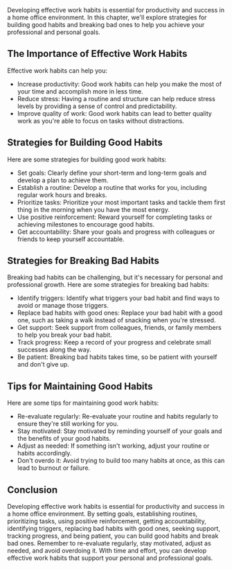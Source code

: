 
Developing effective work habits is essential for productivity and success in a home office environment. In this chapter, we'll explore strategies for building good habits and breaking bad ones to help you achieve your professional and personal goals.

The Importance of Effective Work Habits
---------------------------------------

Effective work habits can help you:

* Increase productivity: Good work habits can help you make the most of your time and accomplish more in less time.
* Reduce stress: Having a routine and structure can help reduce stress levels by providing a sense of control and predictability.
* Improve quality of work: Good work habits can lead to better quality work as you're able to focus on tasks without distractions.

Strategies for Building Good Habits
-----------------------------------

Here are some strategies for building good work habits:

* Set goals: Clearly define your short-term and long-term goals and develop a plan to achieve them.
* Establish a routine: Develop a routine that works for you, including regular work hours and breaks.
* Prioritize tasks: Prioritize your most important tasks and tackle them first thing in the morning when you have the most energy.
* Use positive reinforcement: Reward yourself for completing tasks or achieving milestones to encourage good habits.
* Get accountability: Share your goals and progress with colleagues or friends to keep yourself accountable.

Strategies for Breaking Bad Habits
----------------------------------

Breaking bad habits can be challenging, but it's necessary for personal and professional growth. Here are some strategies for breaking bad habits:

* Identify triggers: Identify what triggers your bad habit and find ways to avoid or manage those triggers.
* Replace bad habits with good ones: Replace your bad habit with a good one, such as taking a walk instead of snacking when you're stressed.
* Get support: Seek support from colleagues, friends, or family members to help you break your bad habit.
* Track progress: Keep a record of your progress and celebrate small successes along the way.
* Be patient: Breaking bad habits takes time, so be patient with yourself and don't give up.

Tips for Maintaining Good Habits
--------------------------------

Here are some tips for maintaining good work habits:

* Re-evaluate regularly: Re-evaluate your routine and habits regularly to ensure they're still working for you.
* Stay motivated: Stay motivated by reminding yourself of your goals and the benefits of your good habits.
* Adjust as needed: If something isn't working, adjust your routine or habits accordingly.
* Don't overdo it: Avoid trying to build too many habits at once, as this can lead to burnout or failure.

Conclusion
----------

Developing effective work habits is essential for productivity and success in a home office environment. By setting goals, establishing routines, prioritizing tasks, using positive reinforcement, getting accountability, identifying triggers, replacing bad habits with good ones, seeking support, tracking progress, and being patient, you can build good habits and break bad ones. Remember to re-evaluate regularly, stay motivated, adjust as needed, and avoid overdoing it. With time and effort, you can develop effective work habits that support your personal and professional goals.
